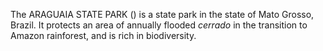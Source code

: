 The ARAGUAIA STATE PARK () is a state park in the state of Mato Grosso, Brazil. It protects an area of annually flooded _cerrado_ in the transition to Amazon rainforest, and is rich in biodiversity.
